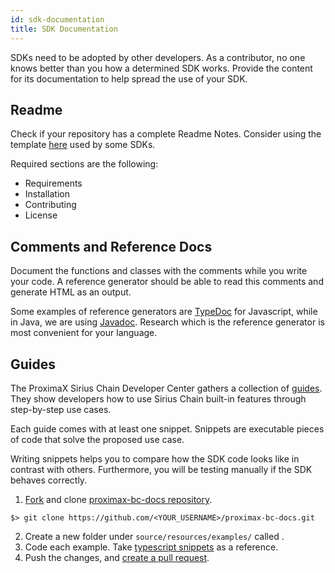 ```yaml
---
id: sdk-documentation
title: SDK Documentation
---
```

SDKs need to be adopted by other developers. As a contributor, no one knows better than you how a determined SDK works. Provide the content for its documentation to help spread the use of your SDK. 

## Readme

Check if your repository has a complete Readme Notes. Consider using the template <a href="/downloads/README_SDK.md" >here</a> used by some SDKs.

Required sections are the following:

- Requirements
- Installation
- Contributing
- License

## Comments and Reference Docs

Document the functions and classes with the comments while you write your code. A reference generator should be able to read this comments and generate HTML as an output.

Some examples of reference generators are [TypeDoc](https://typedoc.org/) for Javascript, while in Java, we are using [Javadoc](https://www.oracle.com/technetwork/java/javase/javadoc-137458.html). Research which is the reference generator is most convenient for your language.

## Guides 

The ProximaX Sirius Chain Developer Center gathers a collection of [guides](../built-in-features/account.md). They show developers how to use Sirius Chain built-in features through step-by-step use cases.

Each guide comes with at least one snippet. Snippets are executable pieces of code that solve the proposed use case.

Writing snippets helps you to compare how the SDK code looks like in contrast with others. Furthermore, you will be testing manually if the SDK behaves correctly.

1. [Fork](https://help.github.com/articles/fork-a-repo/#fork-an-example-repository) and clone [proximax-bc-docs repository](https://github.com/proximax-storage/proximax-bc-docs).

```
$> git clone https://github.com/<YOUR_USERNAME>/proximax-bc-docs.git
```

2. Create a new folder under `source/resources/examples/` called .
3. Code each example. Take [typescript snippets](https://github.com/proximax-storage/proximax-bc-docs/tree/master/source/resources/examples/typescript) as a reference.
4. Push the changes, and [create a pull request](https://services.github.com/on-demand/intro-to-github/es/crear-pull-request).

